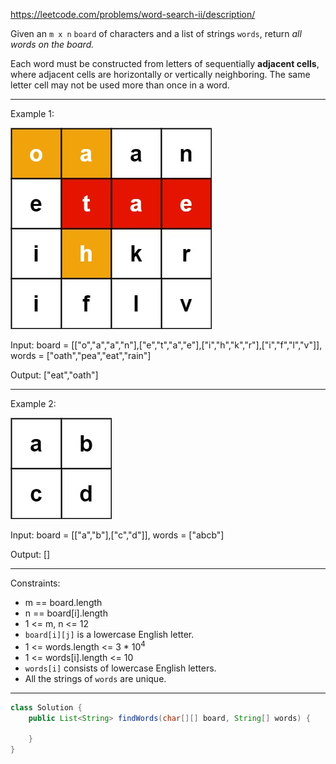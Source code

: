 https://leetcode.com/problems/word-search-ii/description/

Given an `m x n` `board` of characters and a list of strings `words`, return _all words on the board._

Each word must be constructed from letters of sequentially **adjacent cells**, where adjacent cells are horizontally or vertically neighboring. The same letter cell may not be used more than once in a word.

---

Example 1:

![image](/img/search1.jpg)

Input: board = [["o","a","a","n"],["e","t","a","e"],["i","h","k","r"],["i","f","l","v"]], words = ["oath","pea","eat","rain"]

Output: ["eat","oath"]

---

Example 2:

![image](/img/search2.jpg)

Input: board = [["a","b"],["c","d"]], words = ["abcb"]

Output: []

---

Constraints:

- m == board.length
- n == board[i].length
- 1 <= m, n <= 12
- `board[i][j]` is a lowercase English letter.
- 1 <= words.length <= 3 \* 10<sup>4</sup>
- 1 <= words[i].length <= 10
- `words[i]` consists of lowercase English letters.
- All the strings of `words` are unique.

---

```java
class Solution {
    public List<String> findWords(char[][] board, String[] words) {

    }
}
```
